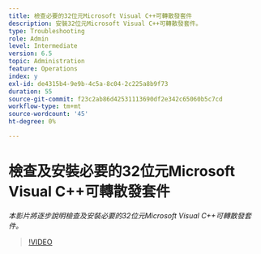```yaml
---
title: 檢查必要的32位元Microsoft Visual C++可轉散發套件
description: 安裝32位元Microsoft Visual C++可轉散發套件。
type: Troubleshooting
role: Admin
level: Intermediate
version: 6.5
topic: Administration
feature: Operations
index: y
exl-id: de4315b4-9e9b-4c5a-8c04-2c225a8b9f73
duration: 55
source-git-commit: f23c2ab86d42531113690df2e342c65060b5c7cd
workflow-type: tm+mt
source-wordcount: '45'
ht-degree: 0%

---
```


# 檢查及安裝必要的32位元Microsoft Visual C++可轉散發套件

*本影片將逐步說明檢查及安裝必要的32位元Microsoft Visual C++可轉散發套件。*

>[!VIDEO](https://video.tv.adobe.com/v/335520?quality=12&learn=on)
